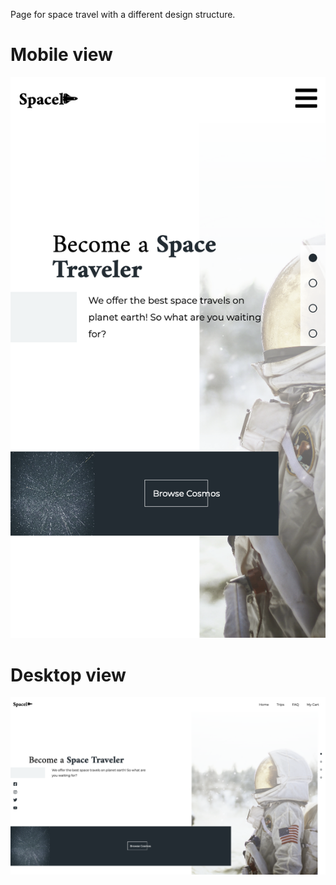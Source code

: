 Page for space travel with a different design structure.

# Mobile view

![Screenshot of my mobile view](img/ScreenShotMobile.png?raw=true)

# Desktop view

![Screenshot of my desktop view](img/ScreenShotDesktop.png?raw=true)
